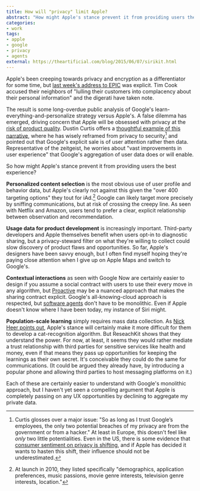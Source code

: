 ```yaml
---
title: How will "privacy" limit Apple?
abstract: "How might Apple's stance prevent it from providing users the best experience?"
categories:
- work
tags:
- apple
- google
- privacy
- agents
external: https://theartificial.com/blog/2015/06/07/sirikit.html
---
```


Apple's been creeping towards privacy and encryption as a differentiator for some time, but [last week's address to EPIC](http://techcrunch.com/2015/06/02/apples-tim-cook-delivers-blistering-speech-on-encryption-privacy/) was explicit. Tim Cook accused their neighbors of "lulling their customers into complacency about their personal information" and the digerati have taken note.

The result is some long-overdue public analysis of Google's learn-everything-and-personalize strategy versus Apple's. A false dilemma has emerged, driving concern that Apple will be obsessed with privacy at the [risk of product quality](http://daringfireball.net/linked/2015/06/03/ricker-apple-cloud). Dustin Curtis offers a [thoughtful example of this narrative](http://dcurt.is/privacy-vs-user-experience), where he has wisely reframed from privacy to security[^only] and pointed out that Google's explicit sale is of user attention rather then data. Representative of the zeitgeist, he worries about "vast improvements in user experience" that Google's aggregation of user data does or will enable.

[^only]: Curtis glosses over a major issue: "So as long as I trust Google’s employees, the only two potential breaches of my privacy are from the government or from a hacker." At least in Europe, this doesn't feel like _only_ two little potentialities. Even in the US, there is some evidence that [consumer sentiment on privacy is shifting](http://techcrunch.com/2015/06/06/the-online-privacy-lie-is-unraveling/), and if Apple has decided it wants to hasten this shift, their influence should not be underestimated.

So how might Apple's stance prevent it from providing users the best experience?

**Personalized content selection** is the most obvious use of user profile and behavior data, but Apple's clearly not against this given the "over 400 targeting options" they tout for iAd.[^iad] Google can likely target more precisely by sniffing communications, but at risk of crossing the creepy line. As seen with Netflix and Amazon, users tend to prefer a clear, explicit relationship between observation and recommendation.

[^iad]: At launch in 2010, they listed specifically "demographics, application preferences, music passions, movie genre interests, television genre interests, location."

**Usage data for product development** is increasingly important. Third-party developers and Apple themselves benefit when users opt-in to diagnostic sharing, but a privacy-steward filter on what they're willing to collect could slow discovery of product flaws and opportunities. So far, Apple's designers have been savvy enough, but I often find myself hoping they're paying close attention when I give up on Apple Maps and switch to Google's.

**Contextual interactions** as seen with Google Now are certainly easier to design if you assume a social contract with users to use their every move in any algorithm, but [Proactive](http://9to5mac.com/2015/05/27/apples-proactive-to-take-on-google-now-with-deep-ios-9-search-augmented-reality-maps-siri-api/) may be a nuanced approach that makes the sharing contract explicit. Google's all-knowing-cloud approach is respected, but [software agents](https://en.wikipedia.org/wiki/Software_agent) don't have to be monolithic. Even if Apple doesn't know where I have been today, my instance of Siri might.

**Population-scale learning** simply requires mass data collection. As [Nick Heer points out](http://pxlnv.com/blog/on-privacy-and-service-offering-quality/), Apple's stance will certainly make it more difficult for them to develop a cat-recognition algorithm. But ReseachKit shows that they understand the power. For now, at least, it seems they would rather mediate a trust relationship with third parties for sensitive services like health and money, even if that means they pass up opportunities for keeping the learnings as their own secret. It's conceivable they could do the same for communications. (It could be argued they already have, by introducing a popular phone and allowing third parties to host messaging platforms on it.)

Each of these are certainly easier to understand with Google's monolithic approach, but I haven't yet seen a compelling argument that Apple is completely passing on any UX opportunities by declining to aggregate my private data.
